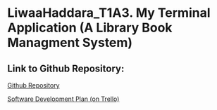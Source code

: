 # **LiwaaHaddara_T1A3. My Terminal Application (A Library Book Managment System)**

## **Link to Github Repository:**

[Github Repository](https://github.com/liwaahaddara/LiwaaHaddara_T1A3)

[Software Development Plan (on Trello)](https://trello.com/invite/b/QMGqbeLo/76bade714f2a29e235d6cf15f203cd33/terminal-app-library-system-development-plan)
